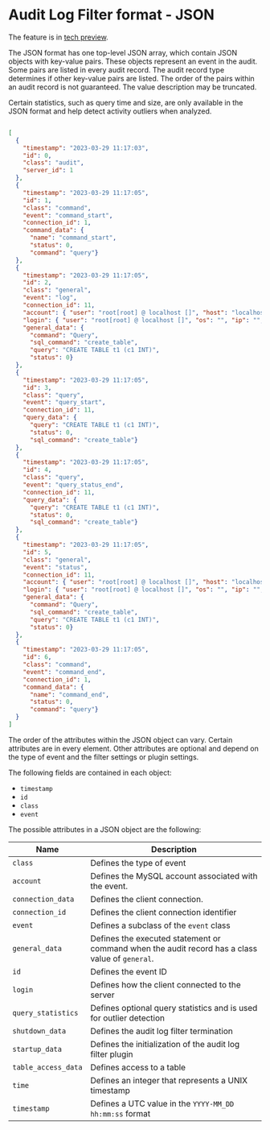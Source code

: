# Audit Log Filter format - JSON

The feature is in [tech preview](glossary.md#tech-preview).

The JSON format has one top-level JSON array, which contain JSON objects with key-value pairs. These objects represent an event in the audit. Some pairs are listed in every audit record. The audit record type determines if other key-value pairs are listed. The order of the pairs within an audit record is not guaranteed. The value description may be truncated.

Certain statistics, such as query time and size, are only available in the JSON format and help detect activity outliers when analyzed. 

```json

[
  {
    "timestamp": "2023-03-29 11:17:03",
    "id": 0,
    "class": "audit",
    "server_id": 1
  },
  {
    "timestamp": "2023-03-29 11:17:05",
    "id": 1,
    "class": "command",
    "event": "command_start",
    "connection_id": 1,
    "command_data": {
      "name": "command_start",
      "status": 0,
      "command": "query"}
  },
  {
    "timestamp": "2023-03-29 11:17:05",
    "id": 2,
    "class": "general",
    "event": "log",
    "connection_id": 11,
    "account": { "user": "root[root] @ localhost []", "host": "localhost" },
    "login": { "user": "root[root] @ localhost []", "os": "", "ip": "", "proxy": "" },
    "general_data": {
      "command": "Query",
      "sql_command": "create_table",
      "query": "CREATE TABLE t1 (c1 INT)",
      "status": 0}
  },
  {
    "timestamp": "2023-03-29 11:17:05",
    "id": 3,
    "class": "query",
    "event": "query_start",
    "connection_id": 11,
    "query_data": {
      "query": "CREATE TABLE t1 (c1 INT)",
      "status": 0,
      "sql_command": "create_table"}
  },
  {
    "timestamp": "2023-03-29 11:17:05",
    "id": 4,
    "class": "query",
    "event": "query_status_end",
    "connection_id": 11,
    "query_data": {
      "query": "CREATE TABLE t1 (c1 INT)",
      "status": 0,
      "sql_command": "create_table"}
  },
  {
    "timestamp": "2023-03-29 11:17:05",
    "id": 5,
    "class": "general",
    "event": "status",
    "connection_id": 11,
    "account": { "user": "root[root] @ localhost []", "host": "localhost" },
    "login": { "user": "root[root] @ localhost []", "os": "", "ip": "", "proxy": "" },
    "general_data": {
      "command": "Query",
      "sql_command": "create_table",
      "query": "CREATE TABLE t1 (c1 INT)",
      "status": 0}
  },
  {
    "timestamp": "2023-03-29 11:17:05",
    "id": 6,
    "class": "command",
    "event": "command_end",
    "connection_id": 1,
    "command_data": {
      "name": "command_end",
      "status": 0,
      "command": "query"}
  }
]
```
The order of the attributes within the JSON object can vary. Certain attributes are in every element. Other attributes are optional and depend on the type of event and the filter settings or plugin settings.

The following fields are contained in each object:

* `timestamp`
* `id`
* `class`
* `event`

The possible attributes in a JSON object are the following:

| Name | Description |
|---|---|
| `class` | Defines the type of event |
| `account` | Defines the MySQL account associated with the event. |
| `connection_data` | Defines the client connection. |
| `connection_id` | Defines the client connection identifier |
| `event` | Defines a subclass of the `event` class |
| `general_data` | Defines the executed statement or command when the audit record has a class value of `general`. |
| `id` | Defines the event ID |
| `login` | Defines how the client connected to the server |
| `query_statistics` | Defines optional query statistics and is used for outlier detection |
| `shutdown_data` | Defines the audit log filter termination |
| `startup_data` | Defines the initialization of the audit log filter plugin |
| `table_access_data` | Defines access to a table |
| `time` | Defines an integer that represents a UNIX timestamp |
| `timestamp` | Defines a UTC value in the `YYYY-MM_DD hh:mm:ss` format |

